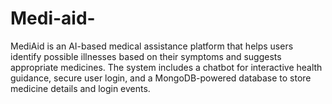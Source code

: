 # Medi-aid-
MediAid is an AI-based medical assistance platform that helps users identify possible illnesses based on their symptoms and suggests appropriate medicines. The system includes a chatbot for interactive health guidance, secure user login, and a MongoDB-powered database to store medicine details and login events.  
